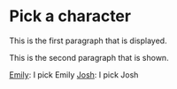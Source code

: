 # Pick a character

This is the first paragraph that is displayed.

This is the second paragraph that is shown.

[Emily](emily/sunday/morning): I pick Emily
[Josh](josh/sunday/morning): I pick Josh 
